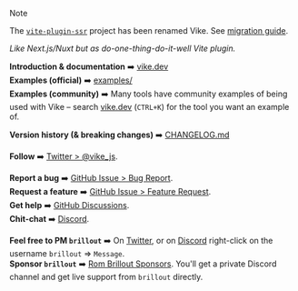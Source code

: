 > [!NOTE]  
> The [`vite-plugin-ssr`](https://vite-plugin-ssr.com/) project has been renamed Vike. See [migration guide](https://vite-plugin-ssr.com/vike).

*Like Next.js/Nuxt but as do-one-thing-do-it-well Vite plugin.*

**Introduction & documentation** :arrow_right: [vike.dev](https://vike.dev)
<br/>
**Examples (official)** :arrow_right: [examples/](https://github.com/vikejs/vike/tree/main/examples)
<br/>
**Examples (community)** :arrow_right: Many tools have community examples of being used with Vike – search [vike.dev](https://vike.dev) (`CTRL+K`) for the tool you want an example of.

**Version history (& breaking changes)** :arrow_right: [CHANGELOG.md](/CHANGELOG.md)

**Follow** :arrow_right: [Twitter > @vike_js](https://twitter.com/vike_js).

**Report a bug** :arrow_right: [GitHub Issue > Bug Report](https://github.com/vitejs/vite/issues/new/choose).
<br/>
**Request a feature** :arrow_right: [GitHub Issue > Feature Request](https://github.com/vitejs/vite/issues/new/choose).
<br/>
**Get help** :arrow_right: [GitHub Discussions](https://github.com/vikejs/vike/discussions).
<br/>
**Chit-chat** :arrow_right: [Discord](https://discord.com/invite/hfHhnJyVg8).

**Feel free to PM `brillout`** :arrow_right: On [Twitter](https://twitter.com/brillout), or on [Discord](https://discord.com/invite/hfHhnJyVg8) right-click on the username `brillout` => `Message`.
<br/>
**Sponsor `brillout`** :arrow_right: [Rom Brillout Sponsors](https://github.com/sponsors/brillout). You'll get a private Discord channel and get live support from `brillout` directly.



